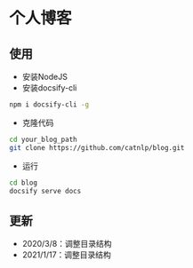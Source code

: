 # 个人博客

## 使用

- 安装NodeJS
- 安装docsify-cli
```bash
npm i docsify-cli -g
```
- 克隆代码
```bash
cd your_blog_path
git clone https://github.com/catnlp/blog.git 
```
- 运行
```bash
cd blog
docsify serve docs
```

## 更新

- 2020/3/8：调整目录结构
- 2021/1/17：调整目录结构
